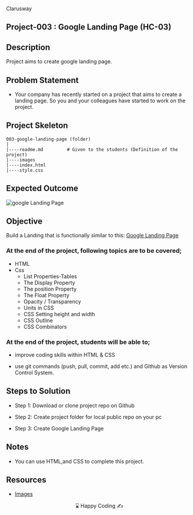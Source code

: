 <p>Clarusway<img align="right"
  src="https://secure.meetupstatic.com/photos/event/3/1/b/9/600_488352729.jpeg"  width="15px"></p>

## Project-003 : Google Landing Page (HC-03)

## Description

Project aims to create google landing page.

## Problem Statement

- Your company has recently started on a project that aims to create a landing page. So you and your colleagues have started to work on the project.

## Project Skeleton

```
003-google-landing-page (folder)
|
|----readme.md         # Given to the students (Definition of the project)
|----images
|----index.html
|----style.css
```

## Expected Outcome

![google Landing Page](google-landing.png)

## Objective

Build a Landing that is functionally similar to this: [Google Landing Page](https://anthonyins.github.io/google-landing/)

### At the end of the project, following topics are to be covered;

- HTML
- Css
  - List Properties-Tables
  - The Display Property
  - The position Property
  - The Float Property
  - Opacity / Transparency
  - Units in CSS
  - CSS Setting height and width
  - CSS Outline
  - CSS Combinators

### At the end of the project, students will be able to;

- improve coding skills within HTML & CSS

- use git commands (push, pull, commit, add etc.) and Github as Version Control System.

## Steps to Solution

- Step 1: Download or clone project repo on Github

- Step 2: Create project folder for local public repo on your pc

- Step 3: Create Google Landing Page

## Notes

- You can use HTML,and CSS to complete this project.

## Resources

- [Images](./images)

<center> ⌛ Happy Coding  ✍ </center>
